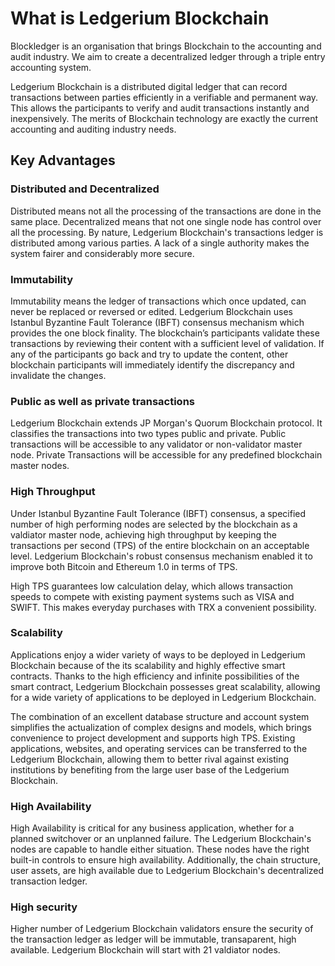 # **What is Ledgerium Blockchain**
Blockledger is an organisation that brings Blockchain to the accounting and audit industry. We aim to create a decentralized ledger through a triple entry accounting system.

Ledgerium Blockchain is a distributed digital ledger that can record transactions between parties efficiently in a verifiable and permanent way. This allows the participants to verify and audit transactions instantly and inexpensively. The merits of Blockchain technology are exactly the current accounting and auditing industry needs.

## **Key Advantages**
### **Distributed and Decentralized**
Distributed means not all the processing of the transactions are done in the same place. Decentralized means that not one single node has control over all the processing. By nature, Ledgerium Blockchain's transactions ledger is distributed among various parties. A lack of a single authority makes the system fairer and considerably more secure. 

### **Immutability**
Immutability means the ledger of transactions which once updated, can never be replaced or reversed or edited. Ledgerium Blockchain uses Istanbul Byzantine Fault Tolerance (IBFT) consensus mechanism which provides the one block finality. The blockchain’s participants validate these transactions by reviewing their content with a sufficient level of validation. If any of the participants go back and try to update the content, other blockchain participants will immediately identify the discrepancy and invalidate the changes. 

### **Public as well as private transactions**
Ledgerium Blockchain extends JP Morgan's Quorum Blockchain protocol. It classifies the transactions into two types public and private. Public transactions will be accessible to any validator or non-validator master node. Private Transactions will be accessible for any predefined blockchain master nodes.

### **High Throughput**
Under Istanbul Byzantine Fault Tolerance (IBFT) consensus, a specified number of high performing nodes are selected by the blockchain as a valdiator master node, achieving high throughput by keeping the transactions per second (TPS) of the entire blockchain on an acceptable level. Ledgerium Blockchain's robust consensus mechanism enabled it to improve both Bitcoin and Ethereum 1.0 in terms of TPS.

High TPS guarantees low calculation delay, which allows transaction speeds to compete with existing payment systems such as VISA and SWIFT. This makes everyday purchases with TRX a convenient possibility.

### **Scalability**
Applications enjoy a wider variety of ways to be deployed in Ledgerium Blockchain because of the its scalability and highly effective smart contracts. Thanks to the high efficiency and infinite possibilities of the smart contract, Ledgerium Blockchain possesses great scalability, allowing for a wide variety of applications to be deployed in Ledgerium Blockchain.

The combination of an excellent database structure and account system simplifies the actualization of complex designs and models, which brings convenience to project development and supports high TPS. Existing applications, websites, and operating services can be transferred to the Ledgerium Blockchain, allowing them to better rival against existing institutions by benefiting from the large user base of the Ledgerium Blockchain.

### **High Availability**
High Availability is critical for any business application, whether for a planned switchover or an unplanned failure. The Ledgerium Blockchain's nodes are capable to handle either situation.  These nodes have the right built-in controls to ensure high availability. Additionally, the chain structure, user assets, are high available due to Ledgerium Blockchain's decentralized transaction ledger.

### **High security**
Higher number of Ledgerium Blockchain validators ensure the security of the transaction ledger as ledger will be immutable, transaparent, high available. Ledgerium Blockchain will start with 21 valdiator nodes. 
